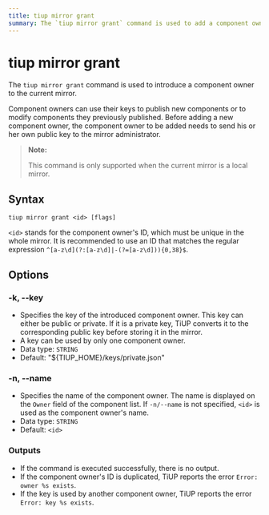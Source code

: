 ```yaml
---
title: tiup mirror grant
summary: The `tiup mirror grant` command is used to add a component owner to the current mirror. The owner needs to send their public key to the mirror administrator before being added. This command is only supported for local mirrors. The syntax is `tiup mirror grant <id>`. The options include specifying the key and name of the component owner. If successful, there is no output. If there are errors, TiUP reports the specific error.
---
```


# tiup mirror grant

The `tiup mirror grant` command is used to introduce a component owner to the current mirror.

Component owners can use their keys to publish new components or to modify components they previously published. Before adding a new component owner, the component owner to be added needs to send his or her own public key to the mirror administrator.

> **Note:**
>
> This command is only supported when the current mirror is a local mirror.

## Syntax

```shell
tiup mirror grant <id> [flags]
```

`<id>` stands for the component owner's ID, which must be unique in the whole mirror. It is recommended to use an ID that matches the regular expression `^[a-z\d](?:[a-z\d]|-(?=[a-z\d])){0,38}$`.

## Options

### -k, --key

- Specifies the key of the introduced component owner. This key can either be public or private. If it is a private key, TiUP converts it to the corresponding public key before storing it in the mirror.
- A key can be used by only one component owner.
- Data type: `STRING`
- Default: "${TIUP_HOME}/keys/private.json"

### -n, --name

- Specifies the name of the component owner. The name is displayed on the `Owner` field of the component list. If `-n/--name` is not specified, `<id>` is used as the component owner's name.
- Data type: `STRING`
- Default: `<id>`

### Outputs

- If the command is executed successfully, there is no output.
- If the component owner's ID is duplicated, TiUP reports the error `Error: owner %s exists`.
- If the key is used by another component owner, TiUP reports the error `Error: key %s exists`.

